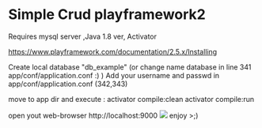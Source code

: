 # Simple Crud playframework2

Requires mysql server ,Java 1.8 ver, Activator

https://www.playframework.com/documentation/2.5.x/Installing

Create local database "db_example" (or change name database in line 341 app/conf/application.conf :) )
Add your username and passwd in app/conf/application.conf (342,343)

move to app dir and execute :
activator compile:clean
activator compile:run

open yout web-browser http://localhost:9000
<img src="http://i.imgur.com/Puli6eJ.png"/>
enjoy >;)
